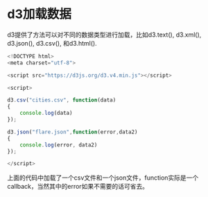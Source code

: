 # d3加载数据

d3提供了方法可以对不同的数据类型进行加载，比如d3.text(), d3.xml(), d3.json(), d3.csv(), 和d3.html().

```javascript
<!DOCTYPE html>
<meta charset="utf-8">

<script src="https://d3js.org/d3.v4.min.js"></script>

<script>

d3.csv("cities.csv", function(data) 
{
    console.log(data)
});

d3.json("flare.json",function(error,data2) 
{
    console.log(error, data2)
});

</script>
```

上面的代码中加载了一个csv文件和一个json文件，function实际是一个callback，当然其中的error如果不需要的话可省去。
